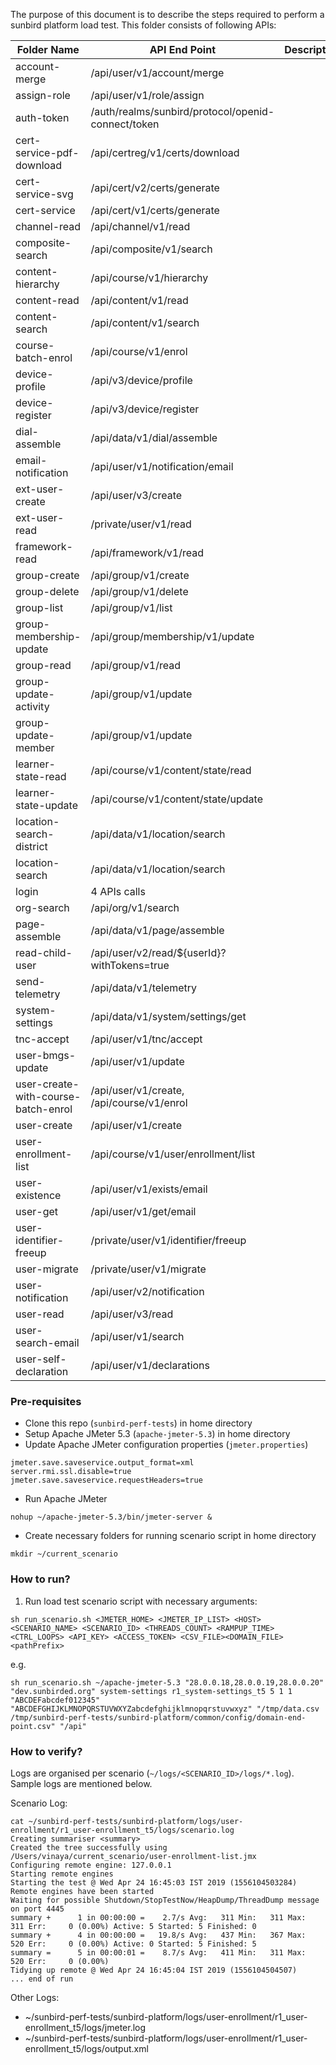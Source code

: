 The purpose of this document is to describe the steps required to perform a sunbird platform load test.
This folder consists of following APIs:


|         Folder Name        |             API End Point                    | Description |
|----------------------------|----------------------------------------------|-------------|
|     account-merge          |  /api/user/v1/account/merge                  |  
|     assign-role            |  /api/user/v1/role/assign                    |
|     auth-token             | /auth/realms/sunbird/protocol/openid-connect/token|
|  cert-service-pdf-download | /api/certreg/v1/certs/download               |
|  cert-service-svg          | /api/cert/v2/certs/generate                  |
|  cert-service              | /api/cert/v1/certs/generate                  |
| channel-read               | /api/channel/v1/read                         |
|composite-search            | /api/composite/v1/search                     |
|  content-hierarchy         |   /api/course/v1/hierarchy                   |
| content-read               | /api/content/v1/read                         |
|content-search              |  /api/content/v1/search                      |
|course-batch-enrol          | /api/course/v1/enrol                         |
| device-profile             |/api/v3/device/profile                        |
| device-register            |/api/v3/device/register                       |
| dial-assemble              |/api/data/v1/dial/assemble                    |
|email-notification          |/api/user/v1/notification/email               |
|ext-user-create             | /api/user/v3/create                          |
| ext-user-read              |/private/user/v1/read                         |
| framework-read             |/api/framework/v1/read                        |
| group-create               |/api/group/v1/create                          |
| group-delete               |/api/group/v1/delete                          |
| group-list                 | /api/group/v1/list                           |
|group-membership-update     |/api/group/membership/v1/update               |
|group-read                  |  /api/group/v1/read                          |
| group-update-activity      |/api/group/v1/update                          |
| group-update-member        |/api/group/v1/update                          |
| learner-state-read         |/api/course/v1/content/state/read             |
|learner-state-update        |/api/course/v1/content/state/update           |
|location-search-district    |/api/data/v1/location/search                  |
|location-search             |/api/data/v1/location/search                  |
|login                       | 4 APIs calls                                 |
|org-search                  |/api/org/v1/search                            |
|page-assemble               |/api/data/v1/page/assemble                    |
|read-child-user             |/api/user/v2/read/${userId}?withTokens=true   |
|send-telemetry              |/api/data/v1/telemetry                        |
|system-settings             |/api/data/v1/system/settings/get              |
|   tnc-accept               |/api/user/v1/tnc/accept                       |
|user-bmgs-update            |/api/user/v1/update                           |
|user-create-with-course-batch-enrol|/api/user/v1/create, /api/course/v1/enrol|
| user-create                |/api/user/v1/create                           |
| user-enrollment-list       |/api/course/v1/user/enrollment/list           |
| user-existence             | /api/user/v1/exists/email                    |
| user-get                   | /api/user/v1/get/email                       |
| user-identifier-freeup     |/private/user/v1/identifier/freeup            |
| user-migrate               |/private/user/v1/migrate                      |
| user-notification          |/api/user/v2/notification                     |
| user-read                  |/api/user/v3/read                             |
|user-search-email           |/api/user/v1/search                           |
|user-self-declaration        |/api/user/v1/declarations                    |





### Pre-requisites
* Clone this repo (`sunbird-perf-tests`) in home directory
* Setup Apache JMeter 5.3 (`apache-jmeter-5.3`) in home directory
* Update Apache JMeter configuration properties (`jmeter.properties`)

```
jmeter.save.saveservice.output_format=xml
server.rmi.ssl.disable=true
jmeter.save.saveservice.requestHeaders=true
```
* Run Apache JMeter
```
nohup ~/apache-jmeter-5.3/bin/jmeter-server &
```
* Create necessary folders for running scenario script in home directory
```
mkdir ~/current_scenario
```

### How to run?

1. Run load test scenario script with necessary arguments:

```
sh run_scenario.sh <JMETER_HOME> <JMETER_IP_LIST> <HOST> <SCENARIO_NAME> <SCENARIO_ID> <THREADS_COUNT> <RAMPUP_TIME> <CTRL_LOOPS> <API_KEY> <ACCESS_TOKEN> <CSV_FILE><DOMAIN_FILE><pathPrefix>
```

e.g.

```
sh run_scenario.sh ~/apache-jmeter-5.3 "28.0.0.18,28.0.0.19,28.0.0.20" "dev.sunbirded.org" system-settings r1_system-settings_t5 5 1 1 "ABCDEFabcdef012345" "ABCDEFGHIJKLMNOPQRSTUVWXYZabcdefghijklmnopqrstuvwxyz" "/tmp/data.csv /tmp/sunbird-perf-tests/sunbird-platform/common/config/domain-end-point.csv" "/api"
```

### How to verify?

Logs are organised per scenario (`~/logs/<SCENARIO_ID>/logs/*.log`). Sample logs are mentioned below.

Scenario Log:
```
cat ~/sunbird-perf-tests/sunbird-platform/logs/user-enrollment/r1_user-enrollment_t5/logs/scenario.log 
Creating summariser <summary>
Created the tree successfully using /Users/vinaya/current_scenario/user-enrollment-list.jmx
Configuring remote engine: 127.0.0.1
Starting remote engines
Starting the test @ Wed Apr 24 16:45:03 IST 2019 (1556104503284)
Remote engines have been started
Waiting for possible Shutdown/StopTestNow/HeapDump/ThreadDump message on port 4445
summary +      1 in 00:00:00 =    2.7/s Avg:   311 Min:   311 Max:   311 Err:     0 (0.00%) Active: 5 Started: 5 Finished: 0
summary +      4 in 00:00:00 =   19.8/s Avg:   437 Min:   367 Max:   520 Err:     0 (0.00%) Active: 0 Started: 5 Finished: 5
summary =      5 in 00:00:01 =    8.7/s Avg:   411 Min:   311 Max:   520 Err:     0 (0.00%)
Tidying up remote @ Wed Apr 24 16:45:04 IST 2019 (1556104504507)
... end of run
```

Other Logs:
* ~/sunbird-perf-tests/sunbird-platform/logs/user-enrollment/r1_user-enrollment_t5/logs/jmeter.log
* ~/sunbird-perf-tests/sunbird-platform/logs/user-enrollment/r1_user-enrollment_t5/logs/output.xml


